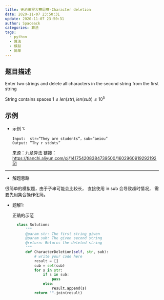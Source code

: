 ```yaml
---
title: 天池编程大赛周赛-Character deletion
date: 2020-11-07 23:50:31
update: 2020-11-07 23:50:31
author: Spaceack
categories: 算法
tags: 
  - python
  - 算法
  - 模拟
  - 简单
---
```


## 题目描述

Enter two strings and delete all characters in the second string from the first string


String contains spaces $1\leq len(str),len(sub) \leq 10^5$

## 示例

- 示例 1:
    ```
    Input:  str=”They are students”，sub=”aeiou”
    Output: ”Thy r stdnts”
    ```
    来源：九章算法
    链接：https://tianchi.aliyun.com/oj/141754208384739500/160296091929219251
    

---

- 解题思路
    
很简单的模拟题，由于子串可能会比较长， 直接使用 in sub 会导致超时情况， 需要先用集合操作化简。

- 题解1:
  
  正确的示范

  ```python
    class Solution:
        """
        @param str: The first string given
        @param sub: The given second string
        @return: Returns the deleted string
        """
        def CharacterDeletion(self, str, sub):
            # write your code here
            result = []
            sub = set(sub)
            for s in str:
                if s in sub:
                    pass
                else:
                    result.append(s)
            return "".join(result)
  ```